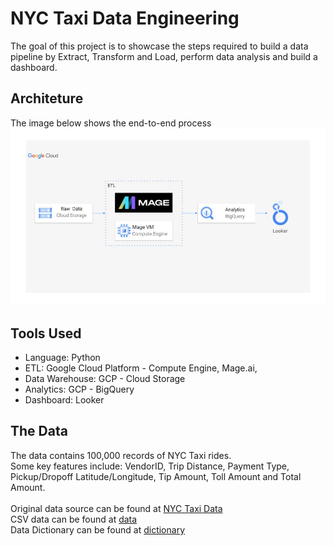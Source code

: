 # NYC Taxi Data Engineering
The goal of this project is to showcase the steps required to build a data pipeline by Extract, Transform and Load, perform data analysis and build a dashboard.

## Architeture
The image below shows the end-to-end process
<img src="./architecture.jpg">

## Tools Used
- Language: Python
- ETL: Google Cloud Platform - Compute Engine, Mage.ai,
- Data Warehouse: GCP - Cloud Storage
- Analytics: GCP - BigQuery
- Dashboard: Looker

## The Data
The data contains 100,000 records of NYC Taxi rides. 
<br /> Some key features include: VendorID, Trip Distance, Payment Type, Pickup/Dropoff Latitude/Longitude, Tip Amount, Toll Amount and Total Amount.
<br /> <br /> Original data source can be found at [NYC Taxi Data](https://www.nyc.gov/site/tlc/about/tlc-trip-record-data.page)
<br /> CSV data can be found at [data](https://github.com/marcowong3/taxi-data-etl-pipeline/tree/main/data)
<br /> Data Dictionary can be found at [dictionary](https://github.com/marcowong3/taxi-data-etl-pipeline/blob/main/data_dictionary.pdf)





